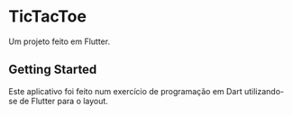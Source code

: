 # TicTacToe

Um projeto feito em Flutter.

## Getting Started

Este aplicativo foi feito num exercício de programação em Dart utilizando-se de Flutter para o layout.


